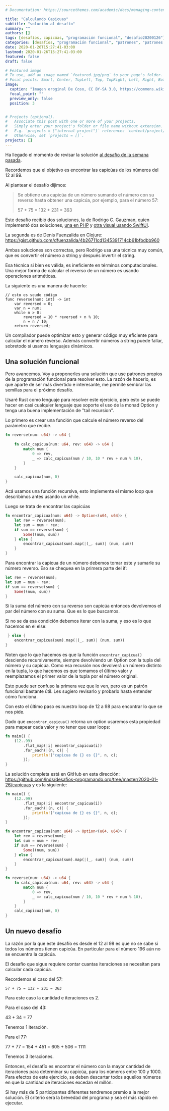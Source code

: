 ```yaml
---
# Documentation: https://sourcethemes.com/academic/docs/managing-content/

title: "Calculando Capicuas"
subtitle: "solución al desafío"
summary: ""
authors: []
tags: [desafíos, capicúas, "programación funcional", "desafio20200126"]
categories: [desafíos, "programación funcional", "patrones", "patrones funcionales"]
date: 2020-01-26T15:27:41-03:00
lastmod: 2020-01-26T15:27:41-03:00
featured: false
draft: false

# Featured image
# To use, add an image named `featured.jpg/png` to your page's folder.
# Focal points: Smart, Center, TopLeft, Top, TopRight, Left, Right, BottomLeft, Bottom, BottomRight.
image:
  caption: "Imagen oroginal De Coso, CC BY-SA 3.0, https://commons.wikimedia.org/w/index.php?curid=1554831"
  focal_point: ""
  preview_only: false
  position: 3


# Projects (optional).
#   Associate this post with one or more of your projects.
#   Simply enter your project's folder or file name without extension.
#   E.g. `projects = ["internal-project"]` references `content/project/deep-learning/index.md`.
#   Otherwise, set `projects = []`.
projects: []
---
```

Ha llegado el momento de revisar la solución [al desafío de la semana pasada](/blog/2020/01/19/desafio-capicuas.html).

Recordemos que el objetivo es encontrar las capicúas de los números del 12 al 99.

Al plantear el desafío dijimos:

> Se obtiene una capicúa de un número sumando el número con su reverso hasta obtener una capicúa, por ejemplo, para el número 57:
>
>    57 + 75 = 132 + 231 = 363

Este desafío recibió dos soluciones, la de Rodrigo C. Gauzman, quien implementó dos soluciones, [una en PHP](https://github.com/rodrigore/desafio-capicuas) y [otra visual usando SwiftUI](https://github.com/rodrigore/desafio-capicuas-swiftui).

La segunda es de Denis Fuenzalida en Clojure: https://gist.github.com/dfuenzalida/4b26711cd1345391714cb61bfbdbb960

Ambas soluciones son correctas, pero Rodrigo usa una técnica muy común, que es convertir el número a string y después invertir el string.

Esa técnica si bien es válida, es ineficiente en términos computacionales. Una mejor forma de calcular el reverso de un número es usando operaciones aritméticas.

La siguiente es una manera de hacerlo:

```
// esto es seudo código
func reverse(num: int) -> int 
    var reversed = 0;
    var n = num;
    while n > 0:
        reversed = 10 * reversed + n % 10;
        n = n / 10;
    return reversed;
```

Un compilador puede optimizar esto y generar código muy eficiente para calcular el número reverso. Además convertir números a string puede fallar, sobretodo si usamos lenguajes dinámicos.

## Una solución funcional

Pero avancemos. Voy a proponerles una solución que use patrones propios de la programación funcional para resolver esto. La razón de hacerlo, es que aparte de ser más divertido e interesante, me permite sembrar las semillas para el próximo desafío.

Usaré Rust como lenguaje para resolver este ejercicio, pero esto se puede hacer en casi cualquier lenguaje que soporte el uso de la monad Option y tenga una buena implementación de "tail recursion".

Lo primero es crear una función que calcule el número reverso del parámetro que recibe.


```rust
fn reverse(num: u64) -> u64 {
    
    fn calc_capicua(num: u64, rev: u64) -> u64 {
        match num {
            0 => rev,
            _ => calc_capicua(num / 10, 10 * rev + num % 10),
        }
    }

    calc_capicua(num, 0)
}
```

Acá usamos una función recursiva, esto implementa el mismo loop que describimos antes usando un while.

Luego se trata de encontrar las capicúas

```rust
fn encontrar_capicua(num: u64) -> Option<(u64, u64)> {
    let rev = reverse(num);
    let sum = num + rev;
    if sum == reverse(sum) {
        Some((num, sum))
    } else {
        encontrar_capicua(sum).map(|(_, sum)| (num, sum))
    }
}
```

Para encontrar la capicua de un número debemos tomar este y sumarle su número reverso. Eso se chequea en la primera parte del if:

```rust
let rev = reverse(num);
let sum = num + rev;
if sum == reverse(sum) {
    Some((num, sum))
}
```

Si la suma del número con su reverso son capicúa entonces devolvemos el par del número con su suma. Que es lo que buscamos.

Si no se da esa condición debemos iterar con la suma, y eso es lo que hacemos en el else:

```rust
 } else {
    encontrar_capicua(sum).map(|(_, sum)| (num, sum))
}
```

Noten que lo que hacemos es que la función ```encontrar_capicua()``` desciende recursivamente, siempre devolviendo un Option con la tupla del número y su capicúa. Como esa recusión nos devolverá un número distinto en la tupla, lo que hacemos es que tomamos el último valor y reemplazamos el primer valor de la tupla por el número original.

Esto puede ser confuso la primera vez que lo ven, pero es un patrón funcional bastante útil. Les sugiero revisarlo y probarlo hasta entender cómo funciona.

Con esto el último paso es nuestro loop de 12 a 98 para encontrar lo que se nos pide.

Dado que ```encontrar_capicua()``` retorna un option usaremos esta propiedad para mapear cada valor y no tener que usar loops:

```rust
fn main() {
    (12..99)
        .flat_map(|i| encontrar_capicua(i))
        .for_each(|(n, c)| {
            println!("capicua de {} es {}", n, c);
        });
}
```

La solución completa está en GitHub en esta dirección: https://github.com/lnds/desafios-programando.org/tree/master/2020-01-26/capicuas y es la siguiente:


```rust
fn main() {
    (12..99)
        .flat_map(|i| encontrar_capicua(i))
        .for_each(|(n, c)| {
            println!("capicua de {} es {}", n, c);
        });
}

fn encontrar_capicua(num: u64) -> Option<(u64, u64)> {
    let rev = reverse(num);
    let sum = num + rev;
    if sum == reverse(sum) {
        Some((num, sum))
    } else {
        encontrar_capicua(sum).map(|(_, sum)| (num, sum))
    }
}

fn reverse(num: u64) -> u64 {
    fn calc_capicua(num: u64, rev: u64) -> u64 {
        match num {
            0 => rev,
            _ => calc_capicua(num / 10, 10 * rev + num % 10),
        }
    }
    calc_capicua(num, 0)
}

```

## Un nuevo desafío

La razón por la que este desafío es desde el 12 al 98 es que no se sabe si todos los números tienen capicúa. En particular para el número 196 aún no se encuentra la capicúa. 

El desafío que sigue requiere contar cuantas iteraciones se necesitan para calcular cada capicúa.

Recordemos el caso del 57:

    57 + 75 = 132 + 231 = 363

Para este caso la cantidad e iteraciones es 2.

Para el caso del 43:

  43 + 34 = 77

Tenemos 1 iteración.

Para el 77:

  77 + 77 = 154 + 451 = 605 + 506 = 1111

Tenemos 3 iteraciones.

Entonces, el desafío es encontrar el número con la mayor cantidad de iteraciones para determinar su capicúa, para los números entre 100 y 1000. Para efectos de este ejercicio, se deben descartar todos aquellos números en que la cantidad de  iteraciones excedan el millón.

Si hay más de 5 participantes diferentes tendremos premio a la mejor solución. 
El criterio será la brevedad del programa y sea el más rápido en ejecutar.
